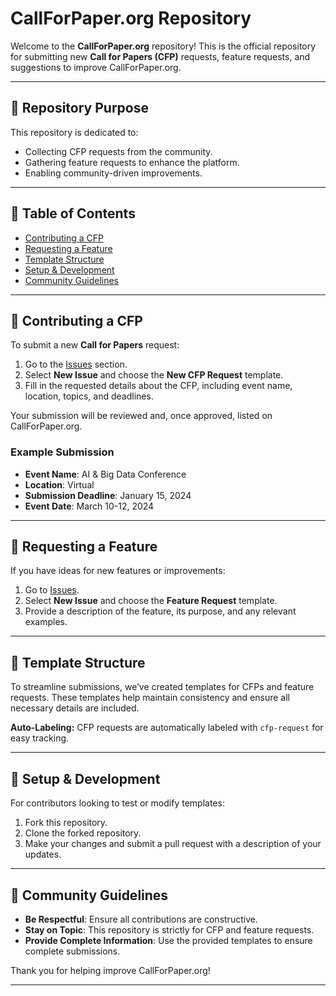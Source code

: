 # CallForPaper.org Repository

Welcome to the **CallForPaper.org** repository! This is the official repository for submitting new **Call for Papers (CFP)** requests, feature requests, and suggestions to improve CallForPaper.org.

---

## 📌 Repository Purpose

This repository is dedicated to:
- Collecting CFP requests from the community.
- Gathering feature requests to enhance the platform.
- Enabling community-driven improvements.

---

## 📄 Table of Contents

- [Contributing a CFP](#contributing-a-cfp)
- [Requesting a Feature](#requesting-a-feature)
- [Template Structure](#template-structure)
- [Setup & Development](#setup--development)
- [Community Guidelines](#community-guidelines)

---

## 📝 Contributing a CFP

To submit a new **Call for Papers** request:
1. Go to the [Issues](https://github.com/CallForPaper/callforpaper-requests/issues) section.
2. Select **New Issue** and choose the **New CFP Request** template.
3. Fill in the requested details about the CFP, including event name, location, topics, and deadlines.

Your submission will be reviewed and, once approved, listed on CallForPaper.org.

### Example Submission

- **Event Name**: AI & Big Data Conference
- **Location**: Virtual
- **Submission Deadline**: January 15, 2024
- **Event Date**: March 10-12, 2024

---

## 🚀 Requesting a Feature

If you have ideas for new features or improvements:
1. Go to [Issues](https://github.com/CallForPaper/callforpaper-requests/issues/).
2. Select **New Issue** and choose the **Feature Request** template.
3. Provide a description of the feature, its purpose, and any relevant examples.

---

## 🔧 Template Structure

To streamline submissions, we’ve created templates for CFPs and feature requests. These templates help maintain consistency and ensure all necessary details are included.

**Auto-Labeling:** CFP requests are automatically labeled with `cfp-request` for easy tracking.

---

## 🔨 Setup & Development

For contributors looking to test or modify templates:
1. Fork this repository.
2. Clone the forked repository.
3. Make your changes and submit a pull request with a description of your updates.

---

## 🌟 Community Guidelines

- **Be Respectful**: Ensure all contributions are constructive.
- **Stay on Topic**: This repository is strictly for CFP and feature requests.
- **Provide Complete Information**: Use the provided templates to ensure complete submissions.

Thank you for helping improve CallForPaper.org!

---
